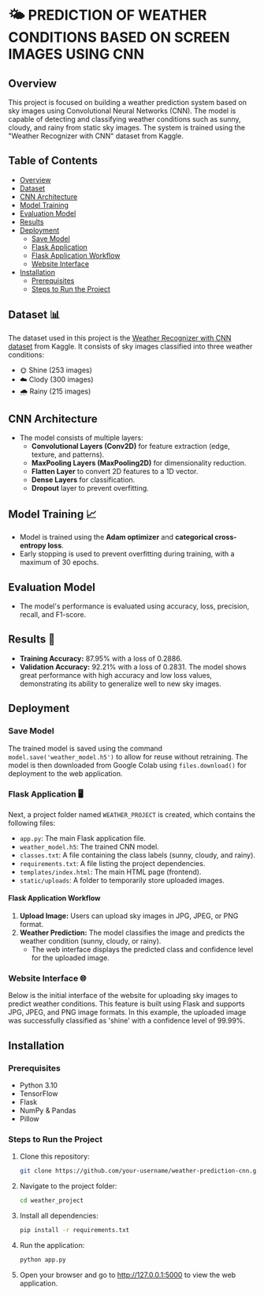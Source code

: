 # 🌤️ PREDICTION OF WEATHER CONDITIONS BASED ON SCREEN IMAGES USING CNN

## Overview
This project is focused on building a weather prediction system based on sky images using Convolutional Neural Networks (CNN). The model is capable of detecting and classifying weather conditions such as sunny, cloudy, and rainy from static sky images. The system is trained using the "Weather Recognizer with CNN" dataset from Kaggle.

## Table of Contents
- [Overview](#overview)
- [Dataset](#dataset-)
- [CNN Architecture](#cnn-architecture-)
- [Model Training](#model-training-)
- [Evaluation Model](#evaluation-model-)
- [Results](#results-)
- [Deployment](#deployment-)
  - [Save Model](#save-model-)
  - [Flask Application](#flask-application-)
  - [Flask Application Workflow](#flask-application-workflow-)
  - [Website Interface](#website-interface-)
- [Installation](#installation-)
  - [Prerequisites](#prerequisites-)
  - [Steps to Run the Project](#steps-to-run-the-project-)

## Dataset 📊
The dataset used in this project is the [Weather Recognizer with CNN dataset](https://www.kaggle.com/datasets/abhay06102003/weather-recognizer-with-cnn) from Kaggle. It consists of sky images classified into three weather conditions:
- 🌞 Shine (253 images)
- ☁️ Clody (300 images)
- 🌧️ Rainy (215 images)

## CNN Architecture
- The model consists of multiple layers:
  - **Convolutional Layers (Conv2D)** for feature extraction (edge, texture, and patterns).
  - **MaxPooling Layers (MaxPooling2D)** for dimensionality reduction.
  - **Flatten Layer** to convert 2D features to a 1D vector.
  - **Dense Layers** for classification.
  - **Dropout** layer to prevent overfitting.

## Model Training 📈
- Model is trained using the **Adam optimizer** and **categorical cross-entropy loss**.
- Early stopping is used to prevent overfitting during training, with a maximum of 30 epochs.

## Evaluation Model
- The model's performance is evaluated using accuracy, loss, precision, recall, and F1-score.

## Results 🎯
- **Training Accuracy:** 87.95% with a loss of 0.2886.
- **Validation Accuracy:** 92.21% with a loss of 0.2831.
The model shows great performance with high accuracy and low loss values, demonstrating its ability to generalize well to new sky images.

## Deployment
### Save Model
The trained model is saved using the command `model.save('weather_model.h5')` to allow for reuse without retraining. The model is then downloaded from Google Colab using `files.download()` for deployment to the web application.

### Flask Application 🖥️
Next, a project folder named `WEATHER_PROJECT` is created, which contains the following files:
- `app.py`: The main Flask application file.
- `weather_model.h5`: The trained CNN model.
- `classes.txt`: A file containing the class labels (sunny, cloudy, and rainy).
- `requirements.txt`: A file listing the project dependencies.
- `templates/index.html`: The main HTML page (frontend).
- `static/uploads`: A folder to temporarily store uploaded images.

#### Flask Application Workflow
1. **Upload Image:** Users can upload sky images in JPG, JPEG, or PNG format.
2. **Weather Prediction:** The model classifies the image and predicts the weather condition (sunny, cloudy, or rainy).
   - The web interface displays the predicted class and confidence level for the uploaded image.

### Website Interface 🌐
Below is the initial interface of the website for uploading sky images to predict weather conditions. This feature is built using Flask and supports JPG, JPEG, and PNG image formats. In this example, the uploaded image was successfully classified as 'shine' with a confidence level of 99.99%.

## Installation
### Prerequisites
- Python 3.10
- TensorFlow
- Flask
- NumPy & Pandas
- Pillow

### Steps to Run the Project
1. Clone this repository:
   ```bash
   git clone https://github.com/your-username/weather-prediction-cnn.git
2. Navigate to the project folder:
   ```bash
   cd weather_project
3. Install all dependencies:
   ```bash
   pip install -r requirements.txt
4. Run the application:
   ```bash
   python app.py
5. Open your browser and go to http://127.0.0.1:5000 to view the web application.

   
